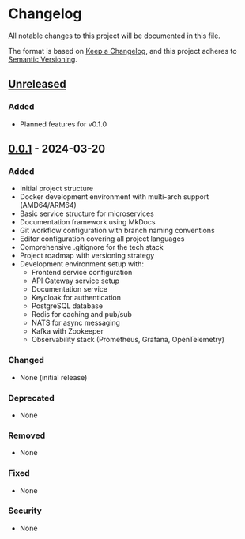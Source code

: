 # Changelog

All notable changes to this project will be documented in this file.

The format is based on [Keep a Changelog](https://keepachangelog.com/en/1.0.0/),
and this project adheres to [Semantic Versioning](https://semver.org/spec/v2.0.0.html).

## [Unreleased]
### Added
- Planned features for v0.1.0

## [0.0.1] - 2024-03-20
### Added
- Initial project structure
- Docker development environment with multi-arch support (AMD64/ARM64)
- Basic service structure for microservices
- Documentation framework using MkDocs
- Git workflow configuration with branch naming conventions
- Editor configuration covering all project languages
- Comprehensive .gitignore for the tech stack
- Project roadmap with versioning strategy
- Development environment setup with:
  - Frontend service configuration
  - API Gateway service setup
  - Documentation service
  - Keycloak for authentication
  - PostgreSQL database
  - Redis for caching and pub/sub
  - NATS for async messaging
  - Kafka with Zookeeper
  - Observability stack (Prometheus, Grafana, OpenTelemetry)

### Changed
- None (initial release)

### Deprecated
- None

### Removed
- None

### Fixed
- None

### Security
- None

[Unreleased]: https://github.com/your-org/saas-architecture/compare/v0.0.1...HEAD
[0.0.1]: https://github.com/your-org/saas-architecture/releases/tag/v0.0.1
